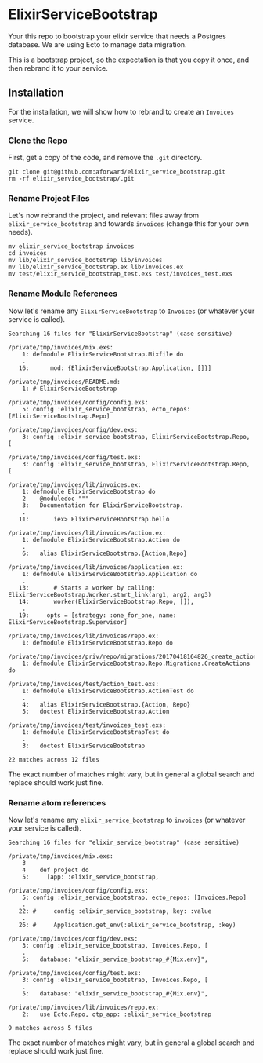 # ElixirServiceBootstrap

Your this repo to bootstrap your elixir service that needs a
Postgres database.  We are using Ecto to manage data migration.

This is a bootstrap project, so the expectation is that you
copy it once, and then rebrand it to your service.

## Installation

For the installation, we will show how to rebrand to create
an `Invoices` service.


### Clone the Repo

First, get a copy of the code, and remove the `.git` directory.

```
git clone git@github.com:aforward/elixir_service_bootstrap.git
rm -rf elixir_service_bootstrap/.git
```

### Rename Project Files

Let's now rebrand the project, and relevant files away from
`elixir_service_bootstrap` and towards `invoices` (change this
for your own needs).

```
mv elixir_service_bootstrap invoices
cd invoices
mv lib/elixir_service_bootstrap lib/invoices
mv lib/elixir_service_bootstrap.ex lib/invoices.ex
mv test/elixir_service_bootstrap_test.exs test/invoices_test.exs
```

### Rename Module References

Now let's rename any `ElixirServiceBootstrap` to `Invoices` (or whatever your service is called).

```
Searching 16 files for "ElixirServiceBootstrap" (case sensitive)

/private/tmp/invoices/mix.exs:
    1: defmodule ElixirServiceBootstrap.Mixfile do
    .
   16:      mod: {ElixirServiceBootstrap.Application, []}]

/private/tmp/invoices/README.md:
    1: # ElixirServiceBootstrap

/private/tmp/invoices/config/config.exs:
    5: config :elixir_service_bootstrap, ecto_repos: [ElixirServiceBootstrap.Repo]

/private/tmp/invoices/config/dev.exs:
    3: config :elixir_service_bootstrap, ElixirServiceBootstrap.Repo, [

/private/tmp/invoices/config/test.exs:
    3: config :elixir_service_bootstrap, ElixirServiceBootstrap.Repo, [

/private/tmp/invoices/lib/invoices.ex:
    1: defmodule ElixirServiceBootstrap do
    2    @moduledoc """
    3:   Documentation for ElixirServiceBootstrap.
    .
   11:       iex> ElixirServiceBootstrap.hello

/private/tmp/invoices/lib/invoices/action.ex:
    1: defmodule ElixirServiceBootstrap.Action do
    .
    6:   alias ElixirServiceBootstrap.{Action,Repo}

/private/tmp/invoices/lib/invoices/application.ex:
    1: defmodule ElixirServiceBootstrap.Application do
    .
   13:       # Starts a worker by calling: ElixirServiceBootstrap.Worker.start_link(arg1, arg2, arg3)
   14:       worker(ElixirServiceBootstrap.Repo, []),
    .
   19:     opts = [strategy: :one_for_one, name: ElixirServiceBootstrap.Supervisor]

/private/tmp/invoices/lib/invoices/repo.ex:
    1: defmodule ElixirServiceBootstrap.Repo do

/private/tmp/invoices/priv/repo/migrations/20170418164826_create_actions.exs:
    1: defmodule ElixirServiceBootstrap.Repo.Migrations.CreateActions do

/private/tmp/invoices/test/action_test.exs:
    1: defmodule ElixirServiceBootstrap.ActionTest do
    .
    4:   alias ElixirServiceBootstrap.{Action, Repo}
    5:   doctest ElixirServiceBootstrap.Action

/private/tmp/invoices/test/invoices_test.exs:
    1: defmodule ElixirServiceBootstrapTest do
    .
    3:   doctest ElixirServiceBootstrap

22 matches across 12 files
```

The exact number of matches might vary, but in general a global search and replace should work just fine.

### Rename atom references

Now let's rename any `elixir_service_bootstrap` to `invoices` (or whatever your service is called).

```
Searching 16 files for "elixir_service_bootstrap" (case sensitive)

/private/tmp/invoices/mix.exs:
    3  
    4    def project do
    5:     [app: :elixir_service_bootstrap,
 
/private/tmp/invoices/config/config.exs:
    5: config :elixir_service_bootstrap, ecto_repos: [Invoices.Repo]
    .
   22: #     config :elixir_service_bootstrap, key: :value
    .
   26: #     Application.get_env(:elixir_service_bootstrap, :key)

/private/tmp/invoices/config/dev.exs:
    3: config :elixir_service_bootstrap, Invoices.Repo, [
    .
    5:   database: "elixir_service_bootstrap_#{Mix.env}",

/private/tmp/invoices/config/test.exs:
    3: config :elixir_service_bootstrap, Invoices.Repo, [
    .
    5:   database: "elixir_service_bootstrap_#{Mix.env}",

/private/tmp/invoices/lib/invoices/repo.ex:
    2:   use Ecto.Repo, otp_app: :elixir_service_bootstrap
    
9 matches across 5 files    
```

The exact number of matches might vary, but in general a global search and replace should work just fine.
